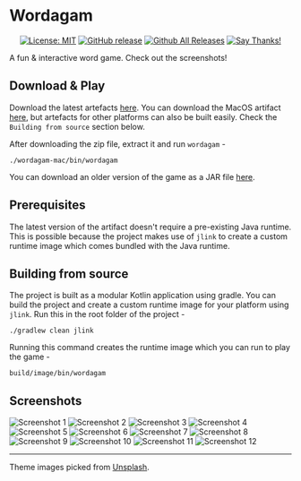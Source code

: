 # Wordagam

<p align="center">
<a href="https://opensource.org/licenses/MIT"><img src="https://img.shields.io/badge/License-MIT-yellow.svg" alt="License: MIT" /></a>
<a href="https://github.com/gravetii/wordagam/releases/latest"><img src="https://img.shields.io/github/release/gravetii/wordagam.svg?style=flat-square" alt="GitHub release" /></a>
<a href="https://github.com/gravetii/wordagam/releases"><img src="https://img.shields.io/github/downloads/gravetii/wordagam/total.svg?style=flat-square" alt="Github All Releases" /></a>
<a href="https://saythanks.io/to/gravetii"><img src="https://img.shields.io/badge/Say%20Thanks-!-1EAEDB.svg" alt="Say Thanks!" /></a>
</p>

A fun & interactive word game. Check out the screenshots!

## Download & Play

Download the latest artefacts [here](https://github.com/gravetii/wordagam/releases/tag/v3.0). You can download the MacOS artifact [here](https://github.com/gravetii/wordagam/releases/download/v3.0/wordagam-mac.zip), but artefacts for other platforms can also be built easily. Check the `Building from source` section below.

After downloading the zip file, extract it and run `wordagam` -  

```
./wordagam-mac/bin/wordagam
```

You can download an older version of the game as a JAR file [here](https://github.com/gravetii/wordagam/releases/download/v1.6/wordagam-1.6.jar).

## Prerequisites

The latest version of the artifact doesn't require a pre-existing Java runtime. This is possible because the project makes use of `jlink` to create a custom runtime image which comes bundled with the Java runtime.

## Building from source

The project is built as a modular Kotlin application using gradle. You can build the project and create a custom runtime image for your platform using `jlink`. Run this in the root folder of the project - 
```
./gradlew clean jlink
```

Running this command creates the runtime image which you can run to play the game - 
```
build/image/bin/wordagam
```
## Screenshots

![Screenshot 1](screenshots/1.jpg)
![Screenshot 2](screenshots/2.jpg)
![Screenshot 3](screenshots/3.jpg)
![Screenshot 4](screenshots/4.jpg)
![Screenshot 5](screenshots/5.jpg)
![Screenshot 6](screenshots/6.jpg)
![Screenshot 7](screenshots/7.jpg)
![Screenshot 8](screenshots/8.jpg)
![Screenshot 9](screenshots/9.jpg)
![Screenshot 10](screenshots/10.jpg)
![Screenshot 11](screenshots/11.jpg)
![Screenshot 12](screenshots/12.jpg)

---

<div>Theme images picked from <a href="https://unsplash.com" target="_blank">Unsplash</a>.</div>
